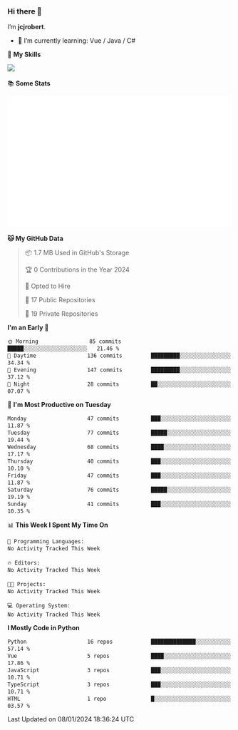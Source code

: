 ### Hi there 👋

I’m **jcjrobert**.

- 🌱 I’m currently learning: Vue / Java / C#

🌟 **My Skills**

![](https://img.shields.io/badge/-Python-3e74a2?style=flat-square&logo=Python&logoColor=fff)

📚 **Some Stats**

![](https://github.com/jcjrobert/github-stats/blob/master/generated/overview.svg)

<!--START_SECTION:waka-->
**🐱 My GitHub Data** 

> 📦 1.7 MB Used in GitHub's Storage 
 > 
> 🏆 0 Contributions in the Year 2024
 > 
> 💼 Opted to Hire
 > 
> 📜 17 Public Repositories 
 > 
> 🔑 19 Private Repositories 
 > 
**I'm an Early 🐤** 

```text
🌞 Morning                85 commits          █████░░░░░░░░░░░░░░░░░░░░   21.46 % 
🌆 Daytime                136 commits         █████████░░░░░░░░░░░░░░░░   34.34 % 
🌃 Evening                147 commits         █████████░░░░░░░░░░░░░░░░   37.12 % 
🌙 Night                  28 commits          ██░░░░░░░░░░░░░░░░░░░░░░░   07.07 % 
```
📅 **I'm Most Productive on Tuesday** 

```text
Monday                   47 commits          ███░░░░░░░░░░░░░░░░░░░░░░   11.87 % 
Tuesday                  77 commits          █████░░░░░░░░░░░░░░░░░░░░   19.44 % 
Wednesday                68 commits          ████░░░░░░░░░░░░░░░░░░░░░   17.17 % 
Thursday                 40 commits          ███░░░░░░░░░░░░░░░░░░░░░░   10.10 % 
Friday                   47 commits          ███░░░░░░░░░░░░░░░░░░░░░░   11.87 % 
Saturday                 76 commits          █████░░░░░░░░░░░░░░░░░░░░   19.19 % 
Sunday                   41 commits          ███░░░░░░░░░░░░░░░░░░░░░░   10.35 % 
```


📊 **This Week I Spent My Time On** 

```text
💬 Programming Languages: 
No Activity Tracked This Week

🔥 Editors: 
No Activity Tracked This Week

🐱‍💻 Projects: 
No Activity Tracked This Week

💻 Operating System: 
No Activity Tracked This Week
```

**I Mostly Code in Python** 

```text
Python                   16 repos            ██████████████░░░░░░░░░░░   57.14 % 
Vue                      5 repos             ████░░░░░░░░░░░░░░░░░░░░░   17.86 % 
JavaScript               3 repos             ███░░░░░░░░░░░░░░░░░░░░░░   10.71 % 
TypeScript               3 repos             ███░░░░░░░░░░░░░░░░░░░░░░   10.71 % 
HTML                     1 repo              █░░░░░░░░░░░░░░░░░░░░░░░░   03.57 % 
```




 Last Updated on 08/01/2024 18:36:24 UTC
<!--END_SECTION:waka-->
